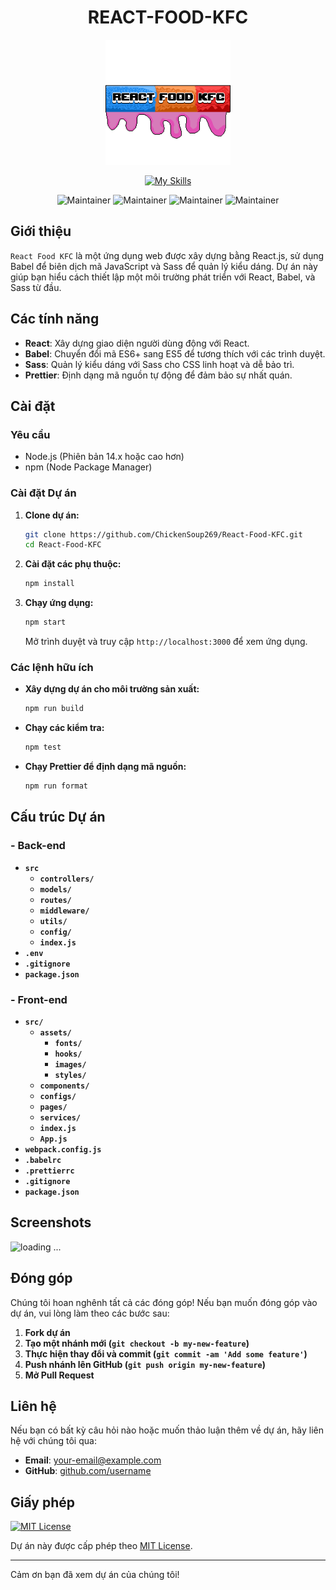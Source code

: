 <div align="center"><h1>REACT-FOOD-KFC</h1></div>

<div align="center"><img src="./Frontend/src/assets/images/React%20KFC.png" width="200px" />

[![My Skills](https://skillicons.dev/icons?i=react,javascript,nodejs,scss,mongodb,babel,express)](https://skillicons.dev)

![Maintainer](https://img.shields.io/badge/React-Update-blue) ![Maintainer](https://img.shields.io/badge/nodejs-Update-green) ![Maintainer](https://img.shields.io/badge/sass-Update-pink) ![Maintainer](https://img.shields.io/badge/mongoDB-Update-none)

</div>

## Giới thiệu

`React Food KFC` là một ứng dụng web được xây dựng bằng React.js, sử dụng Babel để biên dịch mã JavaScript và Sass để quản lý kiểu dáng. Dự án này giúp bạn hiểu cách thiết lập một môi trường phát triển với React, Babel, và Sass từ đầu.

## Các tính năng

- **React**: Xây dựng giao diện người dùng động với React.
- **Babel**: Chuyển đổi mã ES6+ sang ES5 để tương thích với các trình duyệt.
- **Sass**: Quản lý kiểu dáng với Sass cho CSS linh hoạt và dễ bảo trì.
- **Prettier**: Định dạng mã nguồn tự động để đảm bảo sự nhất quán.

## Cài đặt

### Yêu cầu

- Node.js (Phiên bản 14.x hoặc cao hơn)
- npm (Node Package Manager)

### Cài đặt Dự án

1. **Clone dự án:**

   ```bash
   git clone https://github.com/ChickenSoup269/React-Food-KFC.git
   cd React-Food-KFC
   ```

2. **Cài đặt các phụ thuộc:**

   ```bash
   npm install
   ```

3. **Chạy ứng dụng:**

   ```bash
   npm start
   ```

   Mở trình duyệt và truy cập `http://localhost:3000` để xem ứng dụng.

### Các lệnh hữu ích

- **Xây dựng dự án cho môi trường sản xuất:**

  ```bash
  npm run build
  ```

- **Chạy các kiểm tra:**

  ```bash
  npm test
  ```

- **Chạy Prettier để định dạng mã nguồn:**

  ```bash
  npm run format
  ```

## Cấu trúc Dự án

### - Back-end

- **`src`**
  - **`controllers/`**
  - **`models/`**
  - **`routes/`**
  - **`middleware/`**
  - **`utils/`**
  - **`config/`**
  - **`index.js`**
- **`.env`**
- **`.gitignore`**
- **`package.json`**

### - Front-end

- **`src/`**
  - **`assets/`**
    - **`fonts/`**
    - **`hooks/`**
    - **`images/`**
    - **`styles/`**
  - **`components/`**
  - **`configs/`**
  - **`pages/`**
  - **`services/`**
  - **`index.js`**
  - **`App.js`**
- **`webpack.config.js`**
- **`.babelrc`**
- **`.prettierrc`**
- **`.gitignore`**
- **`package.json`**

## Screenshots

<img src="" alt="loading ..."/>

## Đóng góp

Chúng tôi hoan nghênh tất cả các đóng góp! Nếu bạn muốn đóng góp vào dự án, vui lòng làm theo các bước sau:

1. **Fork dự án**
2. **Tạo một nhánh mới (`git checkout -b my-new-feature`)**
3. **Thực hiện thay đổi và commit (`git commit -am 'Add some feature'`)**
4. **Push nhánh lên GitHub (`git push origin my-new-feature`)**
5. **Mở Pull Request**

## Liên hệ

Nếu bạn có bất kỳ câu hỏi nào hoặc muốn thảo luận thêm về dự án, hãy liên hệ với chúng tôi qua:

- **Email**: [your-email@example.com](mailto:your-email@example.com)
- **GitHub**: [github.com/username](https://github.com/username)

## Giấy phép

[![MIT License](https://img.shields.io/badge/License-MIT-green.svg)](https://choosealicense.com/licenses/mit/)

Dự án này được cấp phép theo [MIT License](LICENSE).

---

Cảm ơn bạn đã xem dự án của chúng tôi!
